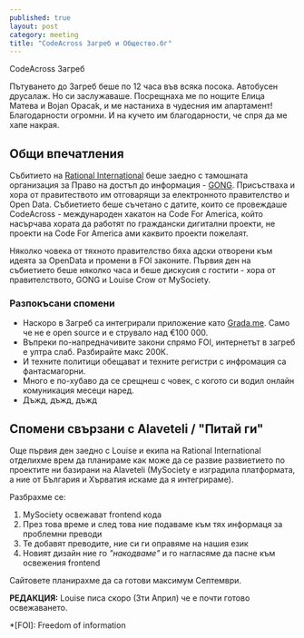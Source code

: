 ```yaml
---
published: true
layout: post
category: meeting
title: "CodeAcross Загреб и Общество.бг"
---
```


CodeAcross Загреб

Пътуването до Загреб беше по 12 часа във всяка посока. Автобусен друсалаж. Но си заслужаваше. Посрещнаха ме по нощите Елица Матева и Bojan Opacak, и ме настаниха в чудесния им апартамент! Благодарности огромни. И на кучето им благодарности, че спря да ме хапе накрая.

## Общи впечатления
Събитието на [Rational International](http://rationalinternational.net/) беше заедно с тамошната организация за Право на достъп до информация - [GONG](http://gong.hr/hr/). Присъстваха и хора от правитеството им отговарящи за електронното правителство и Open Data. Събиетието беше съчетано с датите, които се провеждаше CodeAcross - международен хакатон на Code For America, който насърчава хората да работят по граждански дигитални проекти, не проекти на Code For America ами каквито проекти пожелаят.

Няколко човека от тяхното правителство бяха адски отворени към идеята за OpenData и промени в FOI законите. Първия ден на събиетието беше няколко часа и беше дискусия с гостити - хора от правителството, GONG и Louise Crow от MySociety.

### Разпокъсани спомени

 - Наскоро в Загреб са интегрирали приложение като [Grada.me](http://grada.me). Само че не е open source и е струвало над €100 000.
 - Въпреки по-напредначивите закони спрямо FOI, интернетът в загреб е ултра слаб. Разбирайте макс 200К. 
 - И техните политици обещават и техните регистри с инфромация са фантасмагорни.
 - Много е по-хубаво да се срещнеш с човек, с когото си водил онлайн комуникация месеци наред.
 - Дъжд, дъжд, дъжд


## Спомени свързани с Alaveteli / "Питай ги"
Още първия ден заедно с Louise и екипа на Rational International отделихме врем да планираме как може да се развие развиетието по проектите ни базирани на Alaveteli (MySociety е изградила платформата, а ние от България и Хърватия искаме да я интегрираме).

Разбрахме се:
 1. MySociety освежават frontend кода 
 1. През това време и след това ние подаваме към тях информаця за проблемни преводи
 1. Те добавят преводите, ние си ги оправяме на нашия език
 1. Новият дизайн ние го _"накодваме"_ и го нагласяме да пасне към освежения frontend

Сайтовете планирахме да са готови максимум Септември. 

__РЕДАКЦИЯ:__ Louise писа скоро (3ти Април) че е почти готово освежаването.

*[FOI]: Freedom of information
